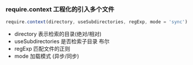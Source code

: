 ### require.context 工程化的引入多个文件
```js
require.context(directory, useSubdirectories, regExp, mode = 'sync')
```
- directory 表示检索的目录(绝对/相对)
- useSubdirectories 是否检索子目录 布尔
- regExp 匹配文件的正则
- mode 加载模式 (异步/同步)
